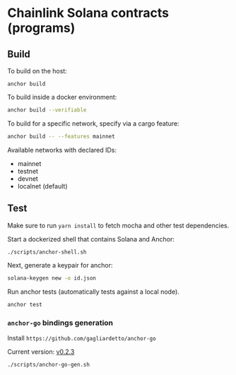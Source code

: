 # Chainlink Solana contracts (programs)

## Build

To build on the host:

```
anchor build
```

To build inside a docker environment:

```bash
anchor build --verifiable
```

To build for a specific network, specify via a cargo feature:

```bash
anchor build -- --features mainnet
```

Available networks with declared IDs:

- mainnet
- testnet
- devnet
- localnet (default)

## Test

Make sure to run `yarn install` to fetch mocha and other test dependencies.

Start a dockerized shell that contains Solana and Anchor:

```bash
./scripts/anchor-shell.sh
```

Next, generate a keypair for anchor:

```bash
solana-keygen new -o id.json
```

Run anchor tests (automatically tests against a local node).

```bash
anchor test
```

### `anchor-go` bindings generation

Install `https://github.com/gagliardetto/anchor-go`

Current version: [v0.2.3](https://github.com/gagliardetto/anchor-go/tree/v0.2.3)

```bash
./scripts/anchor-go-gen.sh
```
